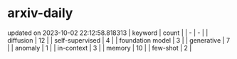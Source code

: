 # arxiv-daily
updated on 2023-10-02 22:12:58.818313
| keyword | count |
| - | - |
| diffusion | 12 |
| self-supervised | 4 |
| foundation model | 3 |
| generative | 7 |
| anomaly | 1 |
| in-context | 3 |
| memory | 10 |
| few-shot | 2 |
